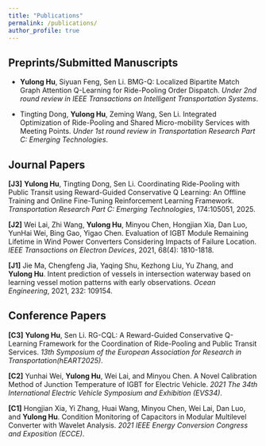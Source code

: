 ```yaml
---
title: "Publications"
permalink: /publications/
author_profile: true
---
```

## Preprints/Submitted Manuscripts 

- **Yulong Hu**, Siyuan Feng, Sen Li. BMG-Q: Localized Bipartite Match Graph Attention Q-Learning for Ride-Pooling Order Dispatch. *Under 2nd round review in IEEE Transactions on Intelligent Transportation Systems*.

- Tingting Dong, **Yulong Hu**, Zeming Wang, Sen Li. Integrated Optimization of Ride-Pooling and Shared Micro-mobility Services with Meeting Points. *Under 1st round review in Transportation Research Part C: Emerging Technologies*.

## Journal Papers

**[J3]** **Yulong Hu**, Tingting Dong, Sen Li. Coordinating Ride-Pooling with Public Transit using Reward-Guided Conservative Q Learning: An Offline Training and Online Fine-Tuning Reinforcement Learning Framework. *Transportation Research Part C: Emerging Technologies*, 174:105051, 2025.

**[J2]** Wei Lai, Zhi Wang, **Yulong Hu**, Minyou Chen, Hongjian Xia, Dan Luo, YunHai Wei, Bing Gao, Yigao Chen. Evaluation of IGBT Module Remaining Lifetime in Wind Power Converters Considering Impacts of Failure Location. *IEEE Transactions on Electron Devices*, 2021, 68(4): 1810-1818.

**[J1]** Jie Ma, Chengfeng Jia, Yaqing Shu, Kezhong Liu, Yu Zhang, and **Yulong Hu**. Intent prediction of vessels in intersection waterway based on learning vessel motion patterns with early observations. *Ocean Engineering*, 2021, 232: 109154.

## Conference Papers
**[C3]** **Yulong Hu**, Sen Li. RG-CQL: A Reward-Guided Conservative Q-Learning Framework for the Coordination of Ride-Pooling and Public Transit Services. *13th Symposium of the European Association for Research in Transportation(hEART2025)*.

**[C2]** Yunhai Wei, **Yulong Hu**, Wei Lai, and Minyou Chen. A Novel Calibration Method of Junction Temperature of IGBT for Electric Vehicle. *2021 The 34th International Electric Vehicle Symposium and Exhibition (EVS34)*.

**[C1]** Hongjian Xia, Yi Zhang, Huai Wang, Minyou Chen, Wei Lai, Dan Luo, and **Yulong Hu**. Condition Monitoring of Capacitors in Modular Multilevel Converter with Wavelet Analysis. *2021 IEEE Energy Conversion Congress and Exposition (ECCE)*.

